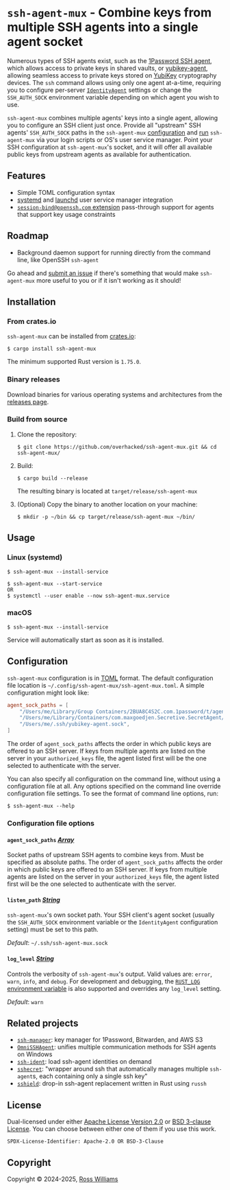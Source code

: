 # `ssh-agent-mux` - Combine keys from multiple SSH agents into a single agent socket

Numerous types of SSH agents exist, such as the [1Password SSH agent](https://developer.1password.com/docs/ssh/agent/), which allows access to private keys in shared vaults, or [yubikey-agent](https://github.com/FiloSottile/yubikey-agent), allowing seamless access to private keys stored on [YubiKey](https://www.yubico.com/products/) cryptography devices. The `ssh` command allows using only one agent at-a-time, requiring you to configure per-server [`IdentityAgent`](https://www.mankier.com/5/ssh_config#IdentityAgent) settings or change the `SSH_AUTH_SOCK` environment variable depending on which agent you wish to use.

`ssh-agent-mux` combines multiple agents' keys into a single agent, allowing you to configure an SSH client just once. Provide all "upstream" SSH agents' `SSH_AUTH_SOCK` paths in the `ssh-agent-mux` [configuration](#configuration) and [run](#usage) `ssh-agent-mux` via your login scripts or OS's user service manager. Point your SSH configuration at `ssh-agent-mux`'s socket, and it will offer all available public keys from upstream agents as available for authentication.

## Features

* Simple TOML configuration syntax
* [systemd](https://systemd.io/) and [launchd](https://en.wikipedia.org/wiki/Launchd) user service manager integration
* [`session-bind@openssh.com` extension](https://github.com/openssh/openssh-portable/blob/46e52fdae08b89264a0b23f94391c2bf637def34/PROTOCOL.agent) pass-through support for agents that support key usage constraints

## Roadmap

* Background daemon support for running directly from the command line, like OpenSSH `ssh-agent`

Go ahead and [submit an issue](https://github.com/overhacked/ssh-agent-mux/issues/new) if there's something that would make `ssh-agent-mux` more useful to you or if it isn't working as it should!

## Installation

### From crates.io

`ssh-agent-mux` can be installed from [crates.io](https://crates.io/crates/ssh-agent-mux):

```console
$ cargo install ssh-agent-mux
```

The minimum supported Rust version is `1.75.0`.

### Binary releases

Download binaries for various operating systems and architectures from the [releases page](https://github.com/overhacked/ssh-agent-mux/releases).

### Build from source

1. Clone the repository:
   ```console
   $ git clone https://github.com/overhacked/ssh-agent-mux.git && cd ssh-agent-mux/
   ```
2. Build:
   ```console
   $ cargo build --release
   ```

   The resulting binary is located at `target/release/ssh-agent-mux`
3. (Optional) Copy the binary to another location on your machine:
   ```console
   $ mkdir -p ~/bin && cp target/release/ssh-agent-mux ~/bin/
   ```

## Usage

### Linux (systemd)

```console
$ ssh-agent-mux --install-service

$ ssh-agent-mux --start-service
OR
$ systemctl --user enable --now ssh-agent-mux.service
```

### macOS
```console
$ ssh-agent-mux --install-service
```

Service will automatically start as soon as it is installed.

## Configuration

`ssh-agent-mux` configuration is in [TOML](https://toml.io/en/v1.0.0) format. The default configuration file location is `~/.config/ssh-agent-mux/ssh-agent-mux.toml`. A simple configuration might look like:

```toml
agent_sock_paths = [
	"/Users/me/Library/Group Containers/2BUA8C4S2C.com.1password/t/agent.sock",
	"/Users/me/Library/Containers/com.maxgoedjen.Secretive.SecretAgent/Data/socket.ssh",
	"/Users/me/.ssh/yubikey-agent.sock",
]
```

The order of `agent_sock_paths` affects the order in which public keys are offered to an SSH server. If keys from multiple agents are listed on the server in your `authorized_keys` file, the agent listed first will be the one selected to authenticate with the server.

You can also specify all configuration on the command line, without using a configuration file at all. Any options specified on the command line override configuration file settings. To see the format of command line options, run:

```console
$ ssh-agent-mux --help
```

### Configuration file options

#### `agent_sock_paths` *[Array](https://toml.io/en/v1.0.0#array)*

Socket paths of upstream SSH agents to combine keys from. Must be specified as absolute paths. The order of `agent_sock_paths` affects the order in which public keys are offered to an SSH server. If keys from multiple agents are listed on the server in your `authorized_keys` file, the agent listed first will be the one selected to authenticate with the server.

#### `listen_path` *[String](https://toml.io/en/v1.0.0#string)*

`ssh-agent-mux`'s own socket path. Your SSH client's agent socket (usually the `SSH_AUTH_SOCK` environment variable or the `IdentityAgent` configuration setting) must be set to this path.

*Default*: `~/.ssh/ssh-agent-mux.sock`

#### `log_level` *[String](https://toml.io/en/v1.0.0#string)*

Controls the verbosity of `ssh-agent-mux`'s output. Valid values are: `error`, `warn`, `info`, and `debug`. For development and debugging, the [`RUST_LOG` environment variable](https://docs.rs/env_logger/latest/env_logger/#enabling-logging) is also supported and overrides any `log_level` setting.

*Default*: `warn`

## Related projects

* [`ssh-manager`](https://github.com/omegion/ssh-manager): key manager for 1Password, Bitwarden, and AWS S3
* [`OmniSSHAgent`](https://github.com/masahide/OmniSSHAgent?tab=readme-ov-file): unifies multiple communication methods for SSH agents on Windows
* [`ssh-ident`](https://github.com/ccontavalli/ssh-ident): load ssh-agent identities on demand
* [`sshecret`](https://github.com/thcipriani/sshecret): "wrapper around ssh that automatically manages multiple `ssh-agent`s, each containing only a single ssh key"
* [`sshield`](https://github.com/gotlougit/sshield): drop-in ssh-agent replacement written in Rust using `russh`

## License

Dual-licensed under either [Apache License Version 2.0](https://opensource.org/license/apache-2-0) or [BSD 3-clause License](https://opensource.org/license/bsd-3-clause). You can choose between either one of them if you use this work.

`SPDX-License-Identifier: Apache-2.0 OR BSD-3-Clause`

## Copyright

Copyright &copy; 2024-2025, [Ross Williams](mailto:ross@ross-williams.net)
